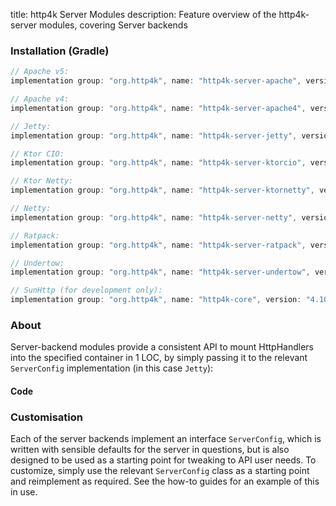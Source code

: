 title: http4k Server Modules
description: Feature overview of the http4k-server modules, covering Server backends

### Installation (Gradle)

```groovy
// Apache v5: 
implementation group: "org.http4k", name: "http4k-server-apache", version: "4.10.1.0"

// Apache v4: 
implementation group: "org.http4k", name: "http4k-server-apache4", version: "4.10.1.0"

// Jetty: 
implementation group: "org.http4k", name: "http4k-server-jetty", version: "4.10.1.0"

// Ktor CIO: 
implementation group: "org.http4k", name: "http4k-server-ktorcio", version: "4.10.1.0"

// Ktor Netty: 
implementation group: "org.http4k", name: "http4k-server-ktornetty", version: "4.10.1.0"

// Netty: 
implementation group: "org.http4k", name: "http4k-server-netty", version: "4.10.1.0"

// Ratpack: 
implementation group: "org.http4k", name: "http4k-server-ratpack", version: "4.10.1.0"

// Undertow: 
implementation group: "org.http4k", name: "http4k-server-undertow", version: "4.10.1.0"

// SunHttp (for development only): 
implementation group: "org.http4k", name: "http4k-core", version: "4.10.1.0"
```

### About
Server-backend modules provide a consistent API to mount HttpHandlers into the specified container in 1 LOC, by 
simply passing it to the relevant `ServerConfig` implementation (in this case `Jetty`):

#### Code [<img class="octocat"/>](https://github.com/http4k/http4k/blob/master/src/docs/guide/reference/servers/example_http.kt)

<script src="https://gist-it.appspot.com/https://github.com/http4k/http4k/blob/master/src/docs/guide/reference/servers/example_http.kt"></script>

### Customisation
Each of the server backends implement an interface `ServerConfig`, which is written with sensible defaults for the server in questions, 
but is also designed to be used as a starting point for tweaking to API user needs. To customize, simply use the relevant `ServerConfig` 
class as a starting point and reimplement as required. See the how-to guides for an example of this in use.
